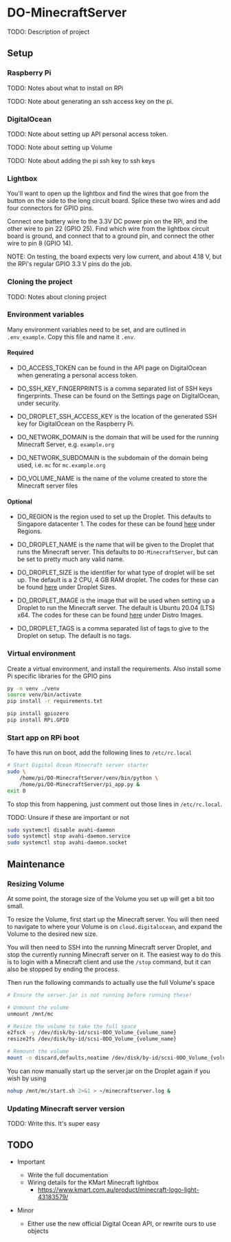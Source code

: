 # DO-MinecraftServer
TODO: Description of project


## Setup


### Raspberry Pi
TODO: Notes about what to install on RPi

TODO: Note about generating an ssh access key on the pi.


### DigitalOcean
TODO: Note about setting up API personal access token.

TODO: Note about setting up Volume

TODO: Note about adding the pi ssh key to ssh keys


### Lightbox
You'll want to open up the lightbox and find the wires that goe from the button on the side to the long circuit board. Splice these two wires and add four connectors for GPIO pins.

Connect one battery wire to the 3.3V DC power pin on the RPi, and the other wire to pin 22 (GPIO 25). Find which wire from the lightbox circuit board is ground, and connect that to a ground pin, and connect the other wire to pin 8 (GPIO 14).

NOTE: On testing, the board expects very low current, and about 4.18 V, but the RPi's regular GPIO 3.3 V pins do the job.


### Cloning the project
TODO: Notes about cloning project


### Environment variables
Many environment variables need to be set, and are outlined in `.env_example`. Copy this file and name it `.env`.

#### Required
- DO_ACCESS_TOKEN can be found in the API page on DigitalOcean when generating a personal access token.

- DO_SSH_KEY_FINGERPRINTS is a comma separated list of SSH keys fingerprints. These can be found on the Settings page on DigitalOcean, under security.

- DO_DROPLET_SSH_ACCESS_KEY is the location of the generated SSH key for DigitalOcean on the Raspberry Pi.

- DO_NETWORK_DOMAIN is the domain that will be used for the running Minecraft Server, e.g. `example.org`

- DO_NETWORK_SUBDOMAIN is the subdomain of the domain being used, i.e. `mc` for `mc.example.org`

- DO_VOLUME_NAME is the name of the volume created to store the Minecraft server files

#### Optional
- DO_REGION is the region used to set up the Droplet. This defaults to Singapore datacenter 1. The codes for these can be found [here](https://slugs.do-api.dev/) under Regions.

- DO_DROPLET_NAME is the name that will be given to the Droplet that runs the Minecraft server. This defaults to `DO-MinecraftServer`, but can be set to pretty much any valid name.

- DO_DROPLET_SIZE is the identifier for what type of droplet will be set up. The default is a 2 CPU, 4 GB RAM droplet. The codes for these can be found [here](https://slugs.do-api.dev/) under Droplet Sizes.

- DO_DROPLET_IMAGE is the image that will be used when setting up a Droplet to run the Minecraft server. The default is Ubuntu 20.04 (LTS) x64. The codes for these can be found [here](https://slugs.do-api.dev/) under Distro Images.

- DO_DROPLET_TAGS is a comma separated list of tags to give to the Droplet on setup. The default is no tags.



### Virtual environment
Create a virtual environment, and install the requirements. Also install some Pi specific libraries for the GPIO pins
```sh
py -m venv ./venv
source venv/bin/activate
pip install -r requirements.txt

pip install gpiozero
pip install RPi.GPIO
```


### Start app on RPi boot
To have this run on boot, add the following lines to `/etc/rc.local`
```sh
# Start Digital Ocean Minecraft server starter
sudo \
	/home/pi/DO-MinecraftServer/venv/bin/python \
	/home/pi/DO-MinecraftServer/pi_app.py &
exit 0
```
To stop this from happening, just comment out those lines in `/etc/rc.local`.


TODO: Unsure if these are important or not
```sh
sudo systemctl disable avahi-daemon
sudo systemctl stop avahi-daemon.service
sudo systemctl stop avahi-daemon.socket
```


## Maintenance

### Resizing Volume
At some point, the storage size of the Volume you set up will get a bit too small.

To resize the Volume, first start up the Minecraft server. You will then need to navigate to where your Volume is on `cloud.digitalocean`, and expand the Volume to the desired new size.

You will then need to SSH into the running Minecraft server Droplet, and stop the currently running Minecraft server on it. The easiest way to do this is to login with a Minecraft client and use the `/stop` command, but it can also be stopped by ending the process.

Then run the following commands to actually use the full Volume's space
```sh
# Ensure the server.jar is not running before running these!

# Unmount the volume
unmount /mnt/mc

# Resize the volume to take the full space
e2fsck -y /dev/disk/by-id/scsi-0DO_Volume_{volume_name}
resize2fs /dev/disk/by-id/scsi-0DO_Volume_{volume_name}

# Remount the volume
mount -o discard,defaults,noatime /dev/disk/by-id/scsi-0DO_Volume_{volume_name} /mnt/mc
```
You can now manually start up the server.jar on the Droplet again if you wish by using
```sh
nohup /mnt/mc/start.sh 2>&1 > ~/minecraftserver.log &
```


### Updating Minecraft server version
TODO: Write this. It's super easy


## TODO
- Important
	- Write the full documentation
	- Wiring details for the KMart Minecraft lightbox
		- https://www.kmart.com.au/product/minecraft-logo-light-43183579/

- Minor
	- Either use the new official Digital Ocean API, or rewrite ours to use objects
